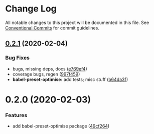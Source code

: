 # Change Log

All notable changes to this project will be documented in this file.
See [Conventional Commits](https://conventionalcommits.org) for commit guidelines.

## [0.2.1](https://github.com/tunnckoCore/opensource/compare/babel-preset-optimise@0.2.0...babel-preset-optimise@0.2.1) (2020-02-04)


### Bug Fixes

* bugs, missing deps, docs ([e769ef4](https://github.com/tunnckoCore/opensource/commit/e769ef467a254e534948bc6ca0a59db52cc55b3f))
* coverage bugs, regen ([997f459](https://github.com/tunnckoCore/opensource/commit/997f459bff26b47f9119b4b7046f7b7d8b7afd6c))
* **babel-preset-optimise:** add tests; misc stuff ([b64da31](https://github.com/tunnckoCore/opensource/commit/b64da319543e3caa5a0da74fafcd736b9a10d46b))





# 0.2.0 (2020-02-03)


### Features

* add babel-preset-optimise package ([49cf264](https://github.com/tunnckoCore/opensource/commit/49cf2648d3da22393e684b83e7d2b726622b6f50))
